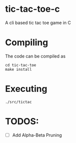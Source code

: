 # tic-tac-toe-c
A cli based tic tac toe game in C

# Compiling
The code can be compiled as
```
cd tic-tac-toe
make install
```
# Executing
`./src/tictac`

# TODOS:
- [ ] Add Alpha-Beta Pruning

